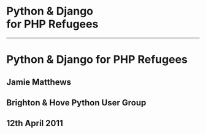 # Python & Django<br />for PHP Refugees

---

# Python & Django for PHP Refugees
## Jamie Matthews
## Brighton & Hove Python User Group
## 12th April 2011
